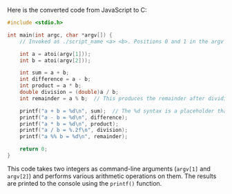 Here is the converted code from JavaScript to C:

```c
#include <stdio.h>

int main(int argc, char *argv[]) {
    // Invoked as ./script_name <a> <b>. Positions 0 and 1 in the argv array contain 'node' and 'script_name.js' respectively

    int a = atoi(argv[1]));
    int b = atoi(argv[2]));

    int sum = a + b;
    int difference = a - b;
    int product = a * b;
    double division = (double)a / b;
    int remainder = a % b;  // This produces the remainder after dividing 'b' into 'a'. The '%' operator is called the 'modulo' operator

    printf("a + b = %d\n", sum);  // The %d syntax is a placeholder that is replaced by the sum
    printf("a - b = %d\n", difference);
    printf("a * b = %d\n", product);
    printf("a / b = %.2f\n", division);
    printf("a %% b = %d\n", remainder);

    return 0;
}
```

This code takes two integers as command-line arguments (`argv[1]` and `argv[2]`) and performs various arithmetic operations on them. The results are printed to the console using the `printf()` function.
